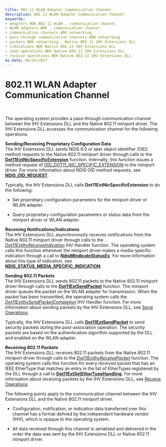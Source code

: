 ```yaml
---
title: 802.11 WLAN Adapter Communication Channel
description: 802.11 WLAN Adapter Communication Channel
keywords:
- adapters WDK 802.11 WLAN , communication channel
- WLAN adapters WDK , communication channel
- communication channels WDK networking
- pass-through communication channels WDK networking
- packets WDK networking , Native 802.11 IHV Extensions DLL
- indications WDK Native 802.11 IHV Extensions DLL
- send operations WDK Native 802.11 IHV Extensions DLL
- receive operations WDK Native 802.11 IHV Extensions DLL
ms.date: 04/20/2017
---
```


# 802.11 WLAN Adapter Communication Channel




 

The operating system provides a pass-through communication channel between the IHV Extensions DLL and the Native 802.11 miniport driver. The IHV Extensions DLL accesses the communication channel for the following operations.

<a href="" id="--------sending-receiving-proprietary-configuration-data"></a> **Sending/Receiving Proprietary Configuration Data**  
The IHV Extensions DLL sends NDIS 6.0 or later object identifier (OID) method requests to the Native 802.11 miniport driver through calls to the [**Dot11ExtNicSpecificExtension**](/windows-hardware/drivers/ddi/wlanihv/nc-wlanihv-dot11ext_nic_specific_extension) function. Internally, this function issues a method request of [OID\_DOT11\_NIC\_SPECIFIC\_EXTENSION](/previous-versions/windows/hardware/wireless/oid-dot11-nic-specific-extension) to the miniport driver. For more information about NDIS OID method requests, see [**NDIS\_OID\_REQUEST**](/windows-hardware/drivers/ddi/oidrequest/ns-oidrequest-ndis_oid_request).

Typically, the IHV Extensions DLL calls **Dot11ExtNicSpecificExtension** to do the following:

-   Set proprietary configuration parameters for the miniport driver or WLAN adapter.

-   Query proprietary configuration parameters or status data from the miniport driver or WLAN adapter.

<a href="" id="receiving-notifications-indications"></a>**Receiving Notifications/Indications**  
The IHV Extensions DLL asynchronously receives notifications from the Native 802.11 miniport driver through calls to the [*Dot11ExtIhvReceiveIndication*](/windows-hardware/drivers/ddi/wlanihv/nc-wlanihv-dot11extihv_receive_indication) IHV Handler function. The operating system calls this function whenever the miniport driver makes a media-specific indication through a call to [**NdisMIndicateStatusEx**](/windows-hardware/drivers/ddi/ndis/nf-ndis-ndismindicatestatusex). For more information about this type of indication, see [**NDIS\_STATUS\_MEDIA\_SPECIFIC\_INDICATION**](./ndis-status-media-specific-indication.md).

<a href="" id="sending-802-11-packets"></a>**Sending 802.11 Packets**  
The IHV Extensions DLL sends 802.11 packets to the Native 802.11 miniport driver through calls to the [**Dot11ExtSendPacket**](/windows-hardware/drivers/ddi/wlanihv/nc-wlanihv-dot11ext_send_packet) function. The miniport driver queues the packet on the WLAN adapter for transmission. When the packet has been transmitted, the operating system calls the [*Dot11ExtIhvSendPacketCompletion*](/windows-hardware/drivers/ddi/wlanihv/nc-wlanihv-dot11extihv_send_packet_completion) IHV Handler function. For more information about sending packets by the IHV Extensions DLL, see [Send Operations](send-operations.md).

Typically, the IHV Extensions DLL calls [**Dot11ExtSendPacket**](/windows-hardware/drivers/ddi/wlanihv/nc-wlanihv-dot11ext_send_packet) to send security packets during the post-association operation. The security packets are based on the authentication algorithm supported by the DLL and enabled on the WLAN adapter.

<a href="" id="receiving-802-11-packets"></a>**Receiving 802.11 Packets**  
The IHV Extensions DLL receives 802.11 packets from the Native 802.11 miniport driver through calls to the [*Dot11ExtIhvReceivePacket*](/windows-hardware/drivers/ddi/wlanihv/nc-wlanihv-dot11extihv_receive_packet) function. The operating system calls this function for every received packet that has an IEEE EtherType that matches an entry in the list of EtherTypes registered by the DLL through a call to [**Dot11ExtSetEtherTypeHandling**](/windows-hardware/drivers/ddi/wlanihv/nc-wlanihv-dot11ext_set_ethertype_handling). For more information about receiving packets by the IHV Extensions DLL, see [Receive Operations](receive-operations.md).

The following points apply to the communication channel between the IHV Extensions DLL and the Native 802.11 miniport driver.

-   Configuration, notification, or indication data transferred over this channel has a format defined by the independent hardware vendor (IHV), which is opaque to the operating system.

-   All data received through this channel is serialized and delivered in the order the data was sent by the IHV Extensions DLL or Native 802.11 miniport driver.

 

 
